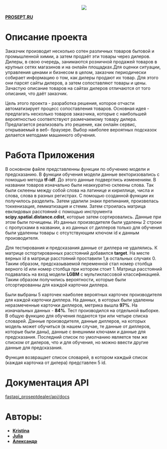 <p align="center">
  <img src="https://prosept.ru/images/prosept-logo.svg" />
</p>

[**PROSEPT.RU**](#https://prosept.ru/)



# Описание проекта

Заказчик производит несколько сотен различных товаров бытовой и промышленной
химии, а затем продаёт эти товары через дилеров. Дилеры, в свою очередь,
занимаются розничной продажей товаров в крупных сетях магазинов и на онлайн
площадках.Для оценки ситуации, управления ценами и бизнесом в целом, заказчик
периодически собирает информацию о том, как дилеры продают их товар. Для этого
они парсят сайты дилеров, а затем сопоставляют товары и цены.
Зачастую описание товаров на сайтах дилеров отличаются от того описания, что
даёт заказчик.

Цель этого проекта - разработка решения, которое отчасти автоматизирует процесс
сопоставления товаров. Основная идея - предлагать несколько товаров заказчика,
которые с наибольшей вероятностью соответствуют размечаемому товару дилера.
Предлагается реализовать это решение, как онлайн сервис, открываемый в веб-
браузере. Выбор наиболее вероятных подсказок делается методами машинного
обучения.

# Работа Приложения

В основном файле представленны функции по обучению модели и предсказанию. В
функции обучения модели данные
векторизовались с помощью метода **tf-idf**. До этого данные подверглись
изменениям. В названии товаров изначально были
неаккуратно склеены слова. Так были склеены между собой слова на латинице и
кириллице, числа и слова, слова в разных
регистрах. С помощью созданной функции их получилось разделить. Затем удалили
знаки препинания, произвелась
токкенизация, лемматизация и стемм. Затем строилась матрица евклидовых
расстояний с помощью инструмента
**scipy.spatial.distance.cdist**, которые затем сортировались.
Данные при этом были почищены. Из данных производителя были удалены 2 строки с
пропусками в названии, а из данных
от диллеров только для обучения были удаленны товары с отсутствующим ключом id к
данным производителя. 

Для тестирования
и предсказания данные от диллера не удалялись.
К матрице остортированных расстояний добавился **target**. На месте верных id в
матрице расстояний проставили 1,в остальных
случаях 0. Таким образом, предсказываемой переменной стал номер столбца верного
id или номер столбца при котором стоит 1.
Матрица расстояний подавалась на вход модели **LGBM** с мультиклассовой
классификацией. Таким образом получились вероятности,
которые были отсортированны для каждой карточки диллера. 

Были выбраны 5 карточек
наиболее вероятных карточек производителя
для каждой карточки диллера. На данных, в которых были удаленны неразмеченные
карточки диллеров, метрика вышла **97%**. На
изначальных данных - **84%**. Тест производился на отдельной выборке.
В общую функцию для обучения подаются три или четыре списка словарей. Данные
производителя, данные диллеров,
на которых модель может обучиться (в нашем случае, те данные от диллеров,
которые были даны), данные с внешними ключами и
данные для предсказания. Последний список по умолчанию является тем же списком
от дилеров, что и для обучения, но можно
ввести другие данные для предсказания.

Функция возвращает список словарей, в котором каждый список (каждая карточка от
дилера) представлен 5 id.

# Документация API

[fastapi_proseptdealer/api/docs](https://clownvkkaschenko.github.io/ReferralSystem/)

# Авторы:

- **[Kristina](https://t.me/kr1588)**
- **[Julia](https://t.me/Jshmatova)**
- **[Александр](https://t.me/AlexXramov)**
